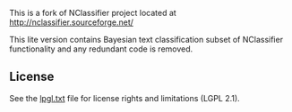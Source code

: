 This is a fork of NClassifier project located at http://nclassifier.sourceforge.net/

This lite version contains Bayesian text classification subset of NClassifier functionality and any redundant code is removed.

## License

See the [lpgl.txt](lpgl.txt) file for license rights and limitations (LGPL 2.1).
